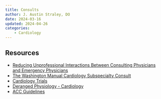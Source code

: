 ```yaml
---
title: Consults
author: J. Austin Straley, DO
date: 2024-03-16
updated: 2024-04-26
categories:
    - Cardiology
---
```


## Resources

* [Reducing Unprofessional Interactions Between Consulting Physicians and Emergency Physicians][1]
* [The Washington Manual Cardiology Subspecialty Consult][2]
* [Cardiology Trials][3]
* [Deranged Physiology - Cardiology][4]
* [ACC Guidelines][5]

[1]: https://med.stanford.edu/content/dam/sm/gme/program_portal/pd/pd_meet/2019-2020/Public%20-%20Professionalism%20presentation%20PD%20MEETING%2011.2019v2.pdf{:target="_blank"}
[2]: https://www.amazon.com/Washington-Manual%C2%AE-Cardiology-Subspecialty-Consult/dp/0781791510{:target="_blank"}
[3]: http://cardiologytrials.org/{:target="_blank"}
[4]: https://derangedphysiology.com/main/cicm-primary-exam/required-reading/cardiovascular-system{:target="_blank"}
[5]: https://www.acc.org/Guidelines{:target="_blank"}
